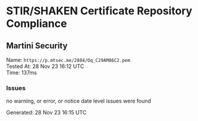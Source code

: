 # STIR/SHAKEN Certificate Repository Compliance

## Martini Security

Name: `https://p.mtsec.me/2884/Oq_C29AM86C2.pem`\
Tested At: 28 Nov 23 16:12 UTC\
Time: 137ms

### Issues

no warning, or error, or notice date level issues were found

Generated: 28 Nov 23 16:15 UTC